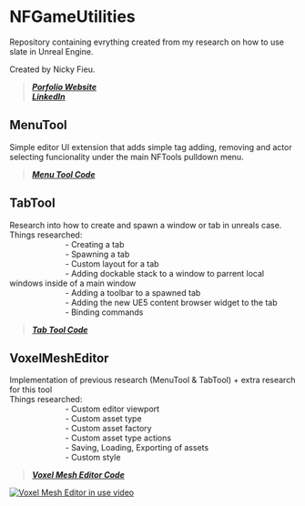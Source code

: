 ﻿# NFGameUtilities
  Repository containing evrything created from my research on how to use slate in Unreal Engine.

  Created by Nicky Fieu.<br/>
  > ***[Porfolio Website](https://nickyfieu.myportfolio.com/work)***<br/>
  > ***[LinkedIn](https://www.linkedin.com/in/nicky-f-986552195/)***<br/>
## MenuTool
  Simple editor UI extension that adds simple tag adding, removing and actor selecting funcionality under the main NFTools pulldown menu.<br/>
  > ***[Menu Tool Code](https://github.com/nickyfieu/VoxelMeshEditor/tree/Dev/Source/NFToolEditorExtensionEditor/Private/MenuTool)***<br/>
## TabTool
  Research into how to create and spawn a window or tab in unreals case.<br/>
  Things researched:<br/>
       - Creating a tab<br/>
       - Spawning a tab<br/>
       - Custom layout for a tab<br/>
       - Adding dockable stack to a window to parrent local windows inside of a main window<br/>
       - Adding a toolbar to a spawned tab<br/>
       - Adding the new UE5 content browser widget to the tab<br/>
       - Binding commands<br/>
  > ***[Tab Tool Code](https://github.com/nickyfieu/VoxelMeshEditor/tree/Dev/Source/NFToolEditorExtensionEditor/Private/TabTool)***<br/>
## VoxelMeshEditor
  Implementation of previous research (MenuTool & TabTool) + extra research for this tool<br/>
  Things researched:<br/>
       - Custom editor viewport<br/>
       - Custom asset type<br/>
       - Custom asset factory<br/>
       - Custom asset type actions<br/>
       - Saving, Loading, Exporting  of assets<br/>
       - Custom style<br/>
  > ***[Voxel Mesh Editor Code](https://github.com/nickyfieu/VoxelMeshEditor/tree/Dev/Source/NFToolEditorExtensionEditor/Private/VoxelMeshEditor)***<br/>

  [![Voxel Mesh Editor in use video](https://img.youtube.com/vi/KyUUaT8eIU0/maxresdefault.jpg)](https://youtu.be/KyUUaT8eIU0)
